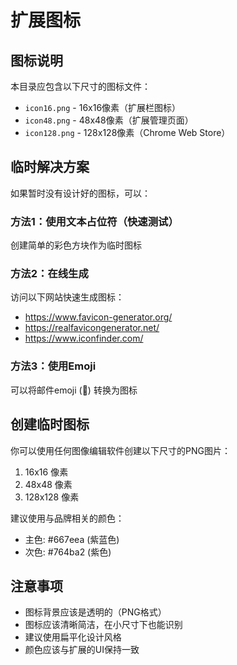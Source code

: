 # 扩展图标

## 图标说明

本目录应包含以下尺寸的图标文件：

- `icon16.png` - 16x16像素（扩展栏图标）
- `icon48.png` - 48x48像素（扩展管理页面）
- `icon128.png` - 128x128像素（Chrome Web Store）

## 临时解决方案

如果暂时没有设计好的图标，可以：

### 方法1：使用文本占位符（快速测试）
创建简单的彩色方块作为临时图标

### 方法2：在线生成
访问以下网站快速生成图标：
- https://www.favicon-generator.org/
- https://realfavicongenerator.net/
- https://www.iconfinder.com/

### 方法3：使用Emoji
可以将邮件emoji (📧) 转换为图标

## 创建临时图标

你可以使用任何图像编辑软件创建以下尺寸的PNG图片：
1. 16x16 像素
2. 48x48 像素  
3. 128x128 像素

建议使用与品牌相关的颜色：
- 主色: #667eea (紫蓝色)
- 次色: #764ba2 (紫色)

## 注意事项

- 图标背景应该是透明的（PNG格式）
- 图标应该清晰简洁，在小尺寸下也能识别
- 建议使用扁平化设计风格
- 颜色应该与扩展的UI保持一致
